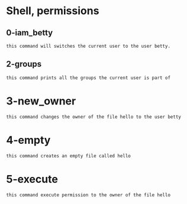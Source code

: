# Shell, permissions
## 0-iam_betty
	this command will switches the current user to the user betty.
## 2-groups
	this command prints all the groups the current user is part of
# 3-new_owner
	this command changes the owner of the file hello to the user betty
# 4-empty
	this command creates an empty file called hello
# 5-execute
	this command execute permission to the owner of the file hello
